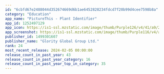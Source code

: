 ```yaml
---
id: "6cbfd67e2488044d352674669d6b1ae6452828234fdcd7f20b99d4cee7598b8a"
category: "Education"
app_name: "PictureThis - Plant Identifier"
app_id: 1252497129
app_icon: https://is1-ssl.mzstatic.com/image/thumb/Purple126/v4/41/a9/2d/41a92d73-9b29-039c-e14d-702e7b6ffc3f/AppIcon-0-0-1x_U007emarketing-0-7-0-85-220.png/1024x1024bb.png
app_screenshot: https://is1-ssl.mzstatic.com/image/thumb/Purple116/v4/a2/0e/62/a20e623f-fc0f-98cd-a024-11f44c305957/be321384-e17c-4f60-a6d5-94d482276188_X-1.jpg/1242x2688bb.png
publisher_id: 1499301607
publisher_name: "Glority Global Group Ltd."
rank: 24
most_recent_release: 2024-02-05 00:00:00
release_count_in_past_year: 43
release_count_in_past_year_category: 16
release_count_in_past_year_top_in_category: 35
---
```

